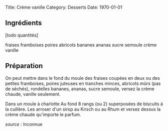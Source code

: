 Title: Crème vanille
Category: Desserts
Date: 1970-01-01

## Ingrédients

[todo quantités] 

fraises
framboises
poires
abricots
bananes
ananas
sucre semoule
crème vanille

## Préparation

On peut mettre dans le fond du moule des fraises coupées en deux ou des petites
framboises, poires juteuses en tranches minces, abricots mûrs (pas de séchés),
rondelles bananes, ananas, sucre semoule, versez la crème chaude, vanille
seulement.


Dans un moule à charlotte
Au fond 8 rangs (ou 2) superposées de biscuits à la cuillère. Les arroser d'un
sirop au Kirsch ou au Rhum et versez dessus la crème chaude qu'importe le parfum.

*source* : Inconnue
